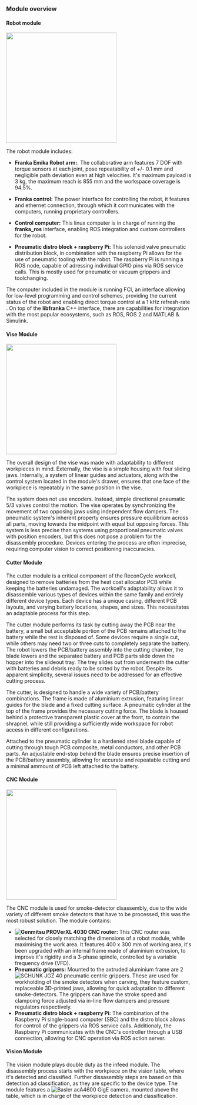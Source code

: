 ### Module overview

#### Robot module

<img src="/figures/modules/franka_module-nobg.png" width="300">

The robot module includes:
- **Franka Emika Robot arm:**. The collaborative arm features 7 DOF with torque sensors at each joint, pose repeatability of +/- 0.1 mm and negligible path deviation even at high velocities. It's maximum payload is 3 kg, the maximum reach is 855 mm and the workspace coverage is 94.5%.

- **Franka control:** The power interface for controlling the robot, it features and ethernet connection, through which it communicates with the computers, running proprietary controllers.

- **Control computer:** This linux computer is in charge of running the **franka_ros** interface, enabling ROS integration and custom controllers for the robot.

- **Pneumatic distro block + raspberry Pi:** This solenoid valve pneumatic distribution block, in combination with the raspberry Pi allows for the use of pneumatic tooling with the robot. The raspberry Pi is running a ROS node, capable of adressing individual GPIO pins via ROS service calls. This is mostly used for pneumatic or vacuum grippers and toolchanging. 

The computer included in the module is running FCI, an interface allowing for low-level programming and control schemes, providing the current status of the robot and enabling direct torque control at a 1 kHz refresh-rate . On top of the **libfranka** C++ interface, there are capabilities for integration with the most popular ecosystems, such as ROS, ROS 2 and MATLAB & Simulink.

#### Vise Module

<img src="/figures/modules/vise_module.png" width="300">

The overall design of the vise was made with adaptability to different workpieces in mind. Externally, the vise is a simple housing with four sliding jaws. Internally, a system of linear guides and actuators, along with the control system located in the module's drawer, ensures that one face of the workpiece is repeatably in the same position in the vise.

The system does not use encoders. Instead, simple directional pneumatic 5/3 valves control the motion. The vise operates by synchronizing the movement of two opposing jaws using independent flow dampers. The pneumatic system's inherent property ensures pressure equilibrium across all parts, moving towards the midpoint with equal but opposing forces. This system is less precise than systems using proportional pneumatic valves with position encoders, but this does not pose a problem for the disassembly procedure. Devices entering the process are often imprecise, requiring computer vision to correct positioning inaccuracies.

#### Cutter Module 

<!--todo: image of the finished cutter module-->

The cutter module is a critical component of the ReconCycle workcell, designed to remove batteries from the heat cost allocator PCB while keeping the batteries undamaged. The workcell's adaptability allows it to disassemble various types of devices within the same family and entirely different device types. Each device has a unique casing, different PCB layouts, and varying battery locations, shapes, and sizes. This necessitates an adaptable process for this step.

The cutter module performs its task by cutting away the PCB near the battery, a small but acceptable portion of the PCB remains attached to the battery while the rest is disposed of. Some devices require a single cut, while others may need two or three cuts to completely separate the battery. The robot lowers the PCB/battery assembly into the cutting chamber, the blade lowers and the separated battery and PCB parts slide down the hopper into the slideout tray. The trey slides out from underneath the cutter with batteries and debris ready to be sorted by the robot. Despite its apparent simplicity, several issues need to be addressed for an effective cutting process.

The cutter, is designed to handle a wide variety of PCB/battery combinations. The frame is made of aluminium extrusion, featuring linear guides for the blade and a fixed cutting surface. A pneumatic cylinder at the top of the frame provides the necessary cutting force. The blade is housed behind a protective transparent plastic cover at the front, to contain the shrapnel, while still providing a sufficiently wide workspace for robot access in different configurations.

Attached to the pneumatic cylinder is a hardened steel blade capable of cutting through tough PCB composite, metal conductors, and other PCB parts. An adjustable end-stop behind the blade ensures precise insertion of the PCB/battery assembly, allowing for accurate and repeatable cutting and a minimal ammount of PCB left attached to the battery. 

#### CNC Module

<img src="/figures/modules/cnc_module.png" width="300">

The CNC module is used for smoke-detector disassembly, due to the wide variety of different smoke detectors that have to be processed, this was the most robust solution. The module contains:

- **![Genmitsu PROVerXL 4030 CNC router](https://www.sainsmart.com/products/genmitsu-proverxl-4030-cnc-router-with-carveco-maker-subscription):** This CNC router was selected for closely matching the dimensions of a robot module, while maximising the work area. It features 400 x 300 mm of working area, it's been upgraded with an internal frame made of aluminium extrusion, to improve it's rigidity and a 3-phase spindle, controlled by a variable frequency drive (VFD).
- **Pneumatic grippers:** Mounted to the axtruded aluminium frame are 2 ![SCHUNK JGZ 40](https://schunk.com/us/en/gripping-systems/centric-grippers/jgz/jgz-40/p/000000000000308900) pneumatic centric grippers. These are used for workholding of the smoke detectors when carving, they feature custom, replaceable 3D-printed jaws, allowing for quick adaptation to different smoke-detectors. The grippers can have the stroke speed and clampoing force adjusted via in-line flow dampers and pressure regulators respectively.
- **Pneumatic distro block + raspberry Pi:** The combination of the Raspberry Pi single-board computer (SBC) and the distro block allows for controll of the grippers via ROS service calls. Additionaly, the Raspberry Pi communicates with the CNC's controller through a USB connection, allowing for CNC operation via ROS action server.


#### Vision Module
The vision module plays double duty as the infeed module. The disassembly process starts with the workpiece on the vision table, where it's detected and classified. Further dissasembly steps are based on this detection ad classification, as they are specific to the device type. The module features a ![Basler acA4600 GigE camera](https://www.baslerweb.com/en-us/cameras/ace/), mounted above the table, which is in charge of the workpiece detection and classification.